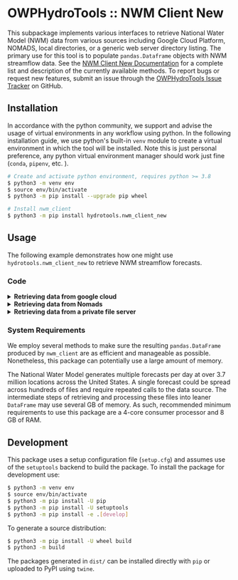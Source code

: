 # OWPHydroTools :: NWM Client New

This subpackage implements various interfaces to retrieve National Water Model (NWM) data from various sources including Google Cloud Platform, NOMADS, local directories, or a generic web server directory listing. The primary use for this tool is to populate `pandas.Dataframe` objects with NWM streamflow data. See the [NWM Client New Documentation](https://noaa-owp.github.io/hydrotools/hydrotools.nwm_client_new.html) for a complete list and description of the currently available methods. To report bugs or request new features, submit an issue through the [OWPHydroTools Issue Tracker](https://github.com/NOAA-OWP/hydrotools/issues) on GitHub.

## Installation

In accordance with the python community, we support and advise the usage of virtual
environments in any workflow using python. In the following installation guide, we
use python's built-in `venv` module to create a virtual environment in which the
tool will be installed. Note this is just personal preference, any python virtual
environment manager should work just fine (`conda`, `pipenv`, etc. ).

```bash
# Create and activate python environment, requires python >= 3.8
$ python3 -m venv env
$ source env/bin/activate
$ python3 -m pip install --upgrade pip wheel

# Install nwm_client
$ python3 -m pip install hydrotools.nwm_client_new
```

## Usage

The following example demonstrates how one might use `hydrotools.nwm_client_new` to retrieve NWM streamflow forecasts.

### Code

<details><summary><b>Retrieving data from google cloud</b></summary>

```python
# Import the NWM Client
from hydrotools.nwm_client_new.NWMFileClient import NWMFileClient

# Instantiate model data client
#  By default, NWM values are in SI units
#  If you prefer US standard units, nwm_client can return
#  values in US standard units by setting the unit_system parameter 
#  to "US".
# model_data_client = NWMFileClient(unit_system="US")
model_data_client = NWMFileClient()

# Retrieve forecast data
forecast_data = model_data_client.get(
    configurations = ["short_range"],
    reference_times = ["20210101T01Z"],
    nwm_feature_ids = [724696]
    )

# Look at the data
print(forecast_data.head())
```
### Example output
```console
       reference_time  nwm_feature_id          value_time      value measurement_unit variable_name configuration usgs_site_code
0 2021-01-01 01:00:00          724696 2021-01-01 02:00:00  56.340000           m3 s-1    streamflow   short_range       01013500
1 2021-01-01 01:00:00          724696 2021-01-01 17:00:00  56.090000           m3 s-1    streamflow   short_range       01013500
2 2021-01-01 01:00:00          724696 2021-01-01 16:00:00  56.119999           m3 s-1    streamflow   short_range       01013500
3 2021-01-01 01:00:00          724696 2021-01-01 15:00:00  56.149998           m3 s-1    streamflow   short_range       01013500
4 2021-01-01 01:00:00          724696 2021-01-01 14:00:00  56.180000           m3 s-1    streamflow   short_range       01013500
```

</details>

<details><summary><b>Retrieving data from Nomads</b></summary>

```python
# Import the NWM Client
from hydrotools.nwm_client_new.NWMFileClient import NWMFileClient
from hydrotools.nwm_client_new.HTTPFileCatalog import HTTPFileCatalog
import pandas as pd

# Instantiate model data client
catalog = HTTPFileCatalog("https://nomads.ncep.noaa.gov/pub/data/nccf/com/nwm/prod/")
model_data_client = NWMFileClient(catalog=catalog)

# Set reference time
yesterday = pd.Timestamp.utcnow() - pd.Timedelta("1D")

# Retrieve forecast data
forecast_data = model_data_client.get(
    configurations = ["short_range"],
    reference_times = [yesterday],
    nwm_feature_ids = [724696]
    )

# Look at the data
print(forecast_data.head())
```
### Example output
```console
       reference_time  nwm_feature_id          value_time      value measurement_unit variable_name configuration usgs_site_code
0 2022-08-07 18:00:00          724696 2022-08-07 19:00:00  20.369999           m3 s-1    streamflow   short_range       01013500
1 2022-08-07 18:00:00          724696 2022-08-08 10:00:00  24.439999           m3 s-1    streamflow   short_range       01013500
2 2022-08-07 18:00:00          724696 2022-08-08 09:00:00  24.469999           m3 s-1    streamflow   short_range       01013500
3 2022-08-07 18:00:00          724696 2022-08-08 08:00:00  24.490000           m3 s-1    streamflow   short_range       01013500
4 2022-08-07 18:00:00          724696 2022-08-08 07:00:00  24.510000           m3 s-1    streamflow   short_range       01013500
```

</details>

<details><summary><b>Retrieving data from a private file server</b></summary>

```python
# Import the NWM Client
from hydrotools.nwm_client_new.NWMFileClient import NWMFileClient
from hydrotools.nwm_client_new.HTTPFileCatalog import HTTPFileCatalog
import ssl

# Instantiate model data client
catalog = HTTPFileCatalog(
    "https://path-to-my-private-server.com/nwm-files", 
    ssl_context=ssl.create_default_context(ca_file="/path/to/my/ca-bundle.crt")
    )
model_data_client = NWMFileClient(catalog=catalog, unit_system="US")

# Retrieve forecast data
forecast_data = model_data_client.get(
    configurations = ["short_range"],
    reference_times = ["2022-06-01T13"],
    nwm_feature_ids = [724696]
    )

# Look at the data
print(forecast_data.head())
```
### Example output
```console
       reference_time  nwm_feature_id          value_time        value measurement_unit variable_name configuration usgs_site_code
0 2022-06-01 13:00:00          724696 2022-06-01 14:00:00  3586.910645           ft^3/s    streamflow   short_range       01013500
1 2022-06-01 13:00:00          724696 2022-06-02 05:00:00  2167.260986           ft^3/s    streamflow   short_range       01013500
2 2022-06-01 13:00:00          724696 2022-06-02 04:00:00  2168.673584           ft^3/s    streamflow   short_range       01013500
3 2022-06-01 13:00:00          724696 2022-06-02 03:00:00  2172.558350           ft^3/s    streamflow   short_range       01013500
4 2022-06-01 13:00:00          724696 2022-06-02 02:00:00  2177.855469           ft^3/s    streamflow   short_range       01013500
```

</details>

### System Requirements
We employ several methods to make sure the resulting `pandas.DataFrame` produced by `nwm_client` are as efficient and manageable as possible. Nonetheless, this package can potentially use a large amount of memory.

The National Water Model generates multiple forecasts per day at over 3.7 million locations across the United States. A single forecast could be spread across hundreds of files and require repeated calls to the data source. The intermediate steps of retrieving and processing these files into leaner `DataFrame` may use several GB of memory. As such, recommended minimum requirements to use this package are a 4-core consumer processor and 8 GB of RAM.

## Development

This package uses a setup configuration file (`setup.cfg`) and assumes use of the `setuptools` backend to build the package. To install the package for development use:
```bash
$ python3 -m venv env
$ source env/bin/activate
$ python3 -m pip install -U pip
$ python3 -m pip install -U setuptools
$ python3 -m pip install -e .[develop]
```

To generate a source distribution:
```bash
$ python3 -m pip install -U wheel build
$ python3 -m build
```

The packages generated in `dist/` can be installed directly with `pip` or uploaded to PyPI using `twine`.
